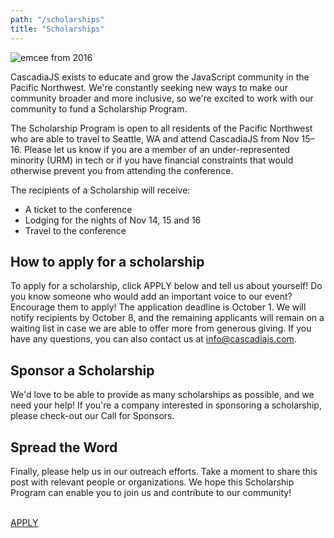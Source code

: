 ```yaml
---
path: "/scholarships"
title: "Scholarships"
---
```

![emcee from 2016](https://cdn-images-1.medium.com/max/1600/1*aJrwpWdgyL6-nrSr-HOmXQ.jpeg)

CascadiaJS exists to educate and grow the JavaScript community in the Pacific Northwest. We're constantly seeking new ways to make our community broader and more inclusive, so we're excited to work with our community to fund a Scholarship Program.

The Scholarship Program is open to all residents of the Pacific Northwest who are able to travel to Seattle, WA and attend CascadiaJS from Nov 15–16. Please let us know if you are a member of an under-represented minority (URM) in tech or if you have financial constraints that would otherwise prevent you from attending the conference.

The recipients of a Scholarship will receive:
* A ticket to the conference
* Lodging for the nights of Nov 14, 15 and 16
* Travel to the conference

## How to apply for a scholarship
To apply for a scholarship, click APPLY below and tell us about yourself! Do you know someone who would add an important voice to our event? Encourage them to apply! The application deadline is October 1. We will notify recipients by October 8, and the remaining applicants will remain on a waiting list in case we are able to offer more from generous giving. If you have any questions, you can also contact us at info@cascadiajs.com.

## Sponsor a Scholarship
We'd love to be able to provide as many scholarships as possible, and we need your help! If you're a company interested in sponsoring a scholarship, please check-out our Call for Sponsors.

## Spread the Word
Finally, please help us in our outreach efforts. Take a moment to share this post with relevant people or organizations. We hope this Scholarship Program can enable you to join us and contribute to our community!

<p><br/><a class="cta" href="/submit-scholarship">APPLY</a></p>
